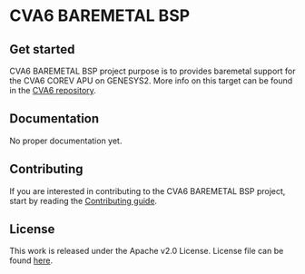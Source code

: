 # CVA6 BAREMETAL BSP

## Get started

CVA6 BAREMETAL BSP project purpose is to provides baremetal support for the CVA6 COREV APU on GENESYS2. More info on this target can be found in the [CVA6 repository](https://github.com/openhwgroup/cva6).

## Documentation

No proper documentation yet.

## Contributing

If you are interested in contributing to the CVA6 BAREMETAL BSP project, start by reading the [Contributing guide](/CONTRIBUTING.md).

## License

This work is released under the Apache v2.0 License.
License file can be found [here](LICENSE).
